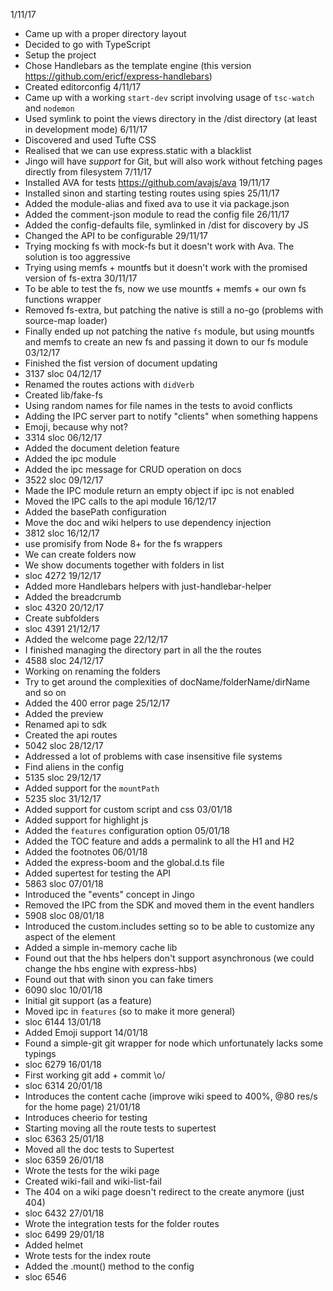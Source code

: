 1/11/17
- Came up with a proper directory layout
- Decided to go with TypeScript
- Setup the project
- Chose Handlebars as the template engine (this version https://github.com/ericf/express-handlebars)
- Created editorconfig
4/11/17
- Came up with a working `start-dev` script involving usage of `tsc-watch` and `nodemon`
- Used symlink to point the views directory in the /dist directory (at least in development mode)
6/11/17
- Discovered and used Tufte CSS
- Realised that we can use express.static with a blacklist
- Jingo will have _support_ for Git, but will also work without fetching pages directly from filesystem
7/11/17
- Installed AVA for tests https://github.com/avajs/ava
19/11/17
- Installed sinon and starting testing routes using spies
25/11/17
- Added the module-alias and fixed ava to use it via package.json
- Added the comment-json module to read the config file
26/11/17
- Added the config-defaults file, symlinked in /dist for discovery by JS
- Changed the API to be configurable
29/11/17
- Trying mocking fs with mock-fs but it doesn't work with Ava. The solution is too aggressive
- Trying using memfs + mountfs but it doesn't work with the promised version of fs-extra
30/11/17
- To be able to test the fs, now we use mountfs + memfs + our own fs functions wrapper
- Removed fs-extra, but patching the native is still a no-go (problems with source-map loader)
- Finally ended up not patching the native `fs` module, but using mountfs and memfs to create
  an new fs and passing it down to our fs module
03/12/17
- Finished the fist version of document updating
- 3137 sloc
04/12/17
- Renamed the routes actions with `didVerb`
- Created lib/fake-fs
- Using random names for file names in the tests to avoid conflicts
- Adding the IPC server part to notify "clients" when something happens
- Emoji, because why not?
- 3314 sloc
06/12/17
- Added the document deletion feature
- Added the ipc module
- Added the ipc message for CRUD operation on docs
- 3522 sloc
09/12/17
- Made the IPC module return an empty object if ipc is not enabled
- Moved the IPC calls to the api module
16/12/17
- Added the basePath configuration
- Move the doc and wiki helpers to use dependency injection
- 3812 sloc
16/12/17
- use promisify from Node 8+ for the fs wrappers
- We can create folders now
- We show documents together with folders in list
- sloc 4272
19/12/17
- Added more Handlebars helpers with just-handlebar-helper
- Added the breadcrumb
- sloc 4320
20/12/17
- Create subfolders
- sloc 4391
21/12/17
- Added the welcome page
22/12/17
- I finished managing the directory part in all the the routes
- 4588 sloc
24/12/17
- Working on renaming the folders
- Try to get around the complexities of docName/folderName/dirName and so on
- Added the 400 error page
25/12/17
- Added the preview
- Renamed api to sdk
- Created the api routes
- 5042 sloc
28/12/17
- Addressed a lot of problems with case insensitive file systems
- Find aliens in the config
- 5135 sloc
29/12/17
- Added support for the `mountPath`
- 5235 sloc
31/12/17
- Added support for custom script and css
03/01/18
- Added support for highlight js
- Added the `features` configuration option
05/01/18
- Added the TOC feature and adds a permalink to all the H1 and H2
- Added the footnotes
06/01/18
- Added the express-boom and the global.d.ts file
- Added supertest for testing the API
- 5863 sloc
07/01/18
- Introduced the "events" concept in Jingo
- Removed the IPC from the SDK and moved them in the event handlers
- 5908 sloc
08/01/18
- Introduced the custom.includes setting so to be able to customize
  any aspect of the <head> element
- Added a simple in-memory cache lib
- Found out that the hbs helpers don't support asynchronous (we could
  change the hbs engine with express-hbs)
- Found out that with sinon you can fake timers
- 6090 sloc
10/01/18
- Initial git support (as a feature)
- Moved ipc in `features` (so to make it more general)
- sloc 6144
13/01/18
- Added Emoji support
14/01/18
- Found a simple-git git wrapper for node which unfortunately lacks some typings
- sloc 6279
16/01/18
- First working git add + commit \o/
- sloc 6314
20/01/18
- Introduces the content cache (improve wiki speed to 400%, @80 res/s for the home page)
21/01/18
- Introduces cheerio for testing
- Starting moving all the route tests to supertest
- sloc 6363
25/01/18
- Moved all the doc tests to Supertest
- sloc 6359
26/01/18
- Wrote the tests for the wiki page
- Created wiki-fail and wiki-list-fail
- The 404 on a wiki page doesn't redirect to the create anymore (just 404)
- sloc 6432
27/01/18
- Wrote the integration tests for the folder routes
- sloc 6499
29/01/18
- Added helmet
- Wrote tests for the index route
- Added the .mount() method to the config
- sloc 6546
